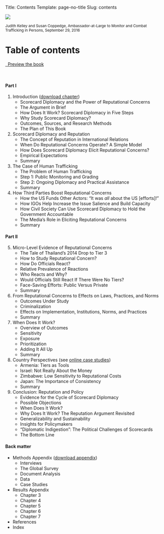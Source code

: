 Title: Contents
Template: page-no-title
Slug: contents


<div class="row">

<div class="col-sm-3 fake-space-above">

<img src="/files/images/kelley_coppedge_2016.jpg" class="img-responsive">

<p><small>Judith Kelley and Susan Coppedge, Ambassador-at-Large to Monitor and Combat Trafficking in Persons, September 29, 2016</small></p>

</div>

<div class="col-sm-9">

# Table of contents

<p><a href="https://books.google.com/books?id=bvKkDgAAQBAJ&printsec=frontcover&source=gbs_ge_summary_r&cad=0#v=onepage&q&f=false" class="btn btn-primary" target="_blank">
<span class="glyphicon glyphicon-eye-open" aria-hidden="true"></span>&nbsp;
Preview the book
</a></p>

&nbsp;

#### Part I

1. Introduction ([download chapter](/files/pdfs/Judith%20Kelley%2C%20Scorecard%20Diplomacy%2C%20Chapter%201.pdf))
    - Scorecard Diplomacy and the Power of Reputational Concerns
    - The Argument in Brief
    - How Does It Work? Scorecard Diplomacy in Five Steps
    - Why Study Scorecard Diplomacy?
    - Outcomes, Sources, and Research Methods
    - The Plan of This Book
2. Scorecard Diplomacy and Reputation
    - The Concept of Reputation in International Relations
    - When Do Reputational Concerns Operate? A Simple Model 
    - How Does Scorecard Diplomacy Elicit Reputational Concerns? 
    - Empirical Expectations 
    - Summary
3. The Case of Human Trafficking
    - The Problem of Human Trafficking
    - Step 1: Public Monitoring and Grading 
    - Step 2: Ongoing Diplomacy and Practical Assistance
    - Summary
4. How Third Parties Boost Reputational Concerns
    - How the US Funds Other Actors: “It was *all* about the US [efforts]!”
    - How IGOs Help Increase the Issue Salience and Build Capacity
    - How Civil Society Can Use Scorecard Diplomacy to Hold the Government Accountable
    - The Media’s Role in Eliciting Reputational Concerns
    - Summary

#### Part II

5. Micro-Level Evidence of Reputational Concerns
    - The Tale of Thailand’s 2014 Drop to Tier 3
    - How to Study Reputational Concern?
    - How Do Officials React?
    - Relative Prevalence of Reactions 
    - Who Reacts and Why?
    - Would Officials Still React If There Were No Tiers?
    - Face-Saving Efforts: Public Versus Private
    - Summary
6. From Reputational Concerns to Effects on Laws, Practices, and Norms
    - Outcomes Under Study
    - Criminalization
    - Effects on Implementation, Institutions, Norms, and Practices
    - Summary
7. When Does It Work?
    - Overview of Outcomes
    - Sensitivity
    - Exposure
    - Prioritization
    - Adding It All Up
    - Summary
8. Country Perspectives (see [online case studies](/case-studies/))
    - Armenia: Tiers as Tools
    - Israel: Not Really About the Money
    - Zimbabwe: Low Sensitivity to Reputational Costs
    - Japan: The Importance of Consistency
    - Summary
9. Conclusion: Reputation and Policy
    - Evidence for the Cycle of Scorecard Diplomacy
    - Possible Objections
    - When Does It Work?
    - Why Does It Work? The Reputation Argument Revisited
    - Generalizability and Sustainability
    - Insights for Policymakers
    - “Diplomatic Indigestion”: The Political Challenges of Scorecards
    - The Bottom Line

#### Back matter

- Methods Appendix ([download appendix](/data/methods-appendix/))
    - Interviews
    - The Global Survey
    - Document Analysis
    - Data
    - Case Studies
- Results Appendix
    - Chapter 3
    - Chapter 4
    - Chapter 5
    - Chapter 6
    - Chapter 7
- References
- Index

</div>

</div>
